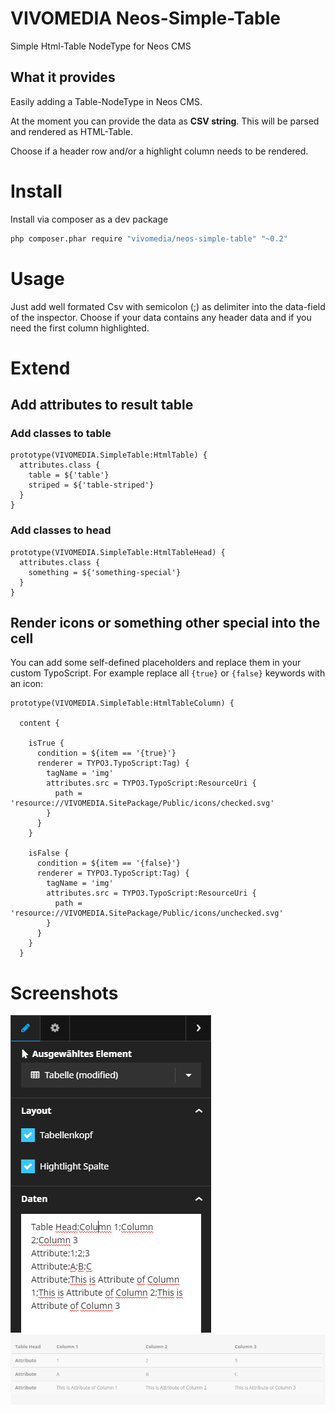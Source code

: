 # VIVOMEDIA Neos-Simple-Table
Simple Html-Table NodeType for Neos CMS

## What it provides
Easily adding a Table-NodeType in Neos CMS. 

At the moment you can provide the data as **CSV string**. This will be parsed and rendered as HTML-Table.

Choose if a header row and/or a highlight column needs to be rendered. 

# Install
Install via composer as a dev package
```bash
php composer.phar require "vivomedia/neos-simple-table" "~0.2"
```
# Usage
Just add well formated Csv with semicolon (;) as delimiter into the data-field of the inspector. 
Choose if your data contains any header data and if you need the first column highlighted.

# Extend
## Add attributes to result table
### Add classes to table
```typoscript
prototype(VIVOMEDIA.SimpleTable:HtmlTable) {
  attributes.class {
    table = ${'table'}
    striped = ${'table-striped'}
  }
}
```

### Add classes to head
```typoscript
prototype(VIVOMEDIA.SimpleTable:HtmlTableHead) {
  attributes.class {
    something = ${'something-special'}
  }
}
```

## Render icons or something other special into the cell
You can add some self-defined placeholders and replace them in your custom TypoScript. For example replace all `{true}` or `{false}` keywords with an icon:
```
prototype(VIVOMEDIA.SimpleTable:HtmlTableColumn) {
  
  content {
  
    isTrue {
      condition = ${item == '{true}'}
      renderer = TYPO3.TypoScript:Tag) {
        tagName = 'img'
        attributes.src = TYPO3.TypoScript:ResourceUri {
          path = 'resource://VIVOMEDIA.SitePackage/Public/icons/checked.svg'
        }
      }
    }
    
    isFalse {
      condition = ${item == '{false}'}
      renderer = TYPO3.TypoScript:Tag) {
        tagName = 'img'
        attributes.src = TYPO3.TypoScript:ResourceUri {
          path = 'resource://VIVOMEDIA.SitePackage/Public/icons/unchecked.svg'
        }
      }
    }
  }

```

# Screenshots
![Inspector](/Docs/screenshot_inspector.png?raw=true "Inspector")
![Resulting table](/Docs/screenshot_result.png?raw=true "Resulting table")
